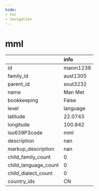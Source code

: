 ```yaml
---
hide:
- toc
- navigation
---
```

# mml
|                      | info     |
|:---------------------|:---------|
| id                   | manm1238 |
| family_id            | aust1305 |
| parent_id            | sout3232 |
| name                 | Man Met  |
| bookkeeping          | False    |
| level                | language |
| latitude             | 22.0743  |
| longitude            | 100.842  |
| iso639P3code         | mml      |
| description          | nan      |
| markup_description   | nan      |
| child_family_count   | 0        |
| child_language_count | 0        |
| child_dialect_count  | 0        |
| country_ids          | CN       |